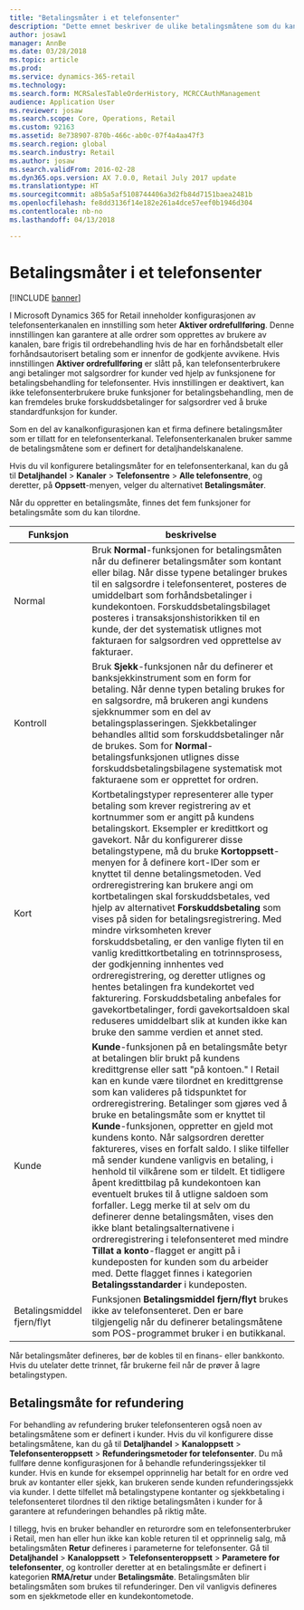 ```yaml
---
title: "Betalingsmåter i et telefonsenter"
description: "Dette emnet beskriver de ulike betalingsmåtene som du kan bruke i et telefonsenter i Microsoft Dynamics 365 for Retail."
author: josaw1
manager: AnnBe
ms.date: 03/28/2018
ms.topic: article
ms.prod: 
ms.service: dynamics-365-retail
ms.technology: 
ms.search.form: MCRSalesTableOrderHistory, MCRCCAuthManagement
audience: Application User
ms.reviewer: josaw
ms.search.scope: Core, Operations, Retail
ms.custom: 92163
ms.assetid: 8e738907-870b-466c-ab0c-07f4a4aa47f3
ms.search.region: global
ms.search.industry: Retail
ms.author: josaw
ms.search.validFrom: 2016-02-28
ms.dyn365.ops.version: AX 7.0.0, Retail July 2017 update
ms.translationtype: HT
ms.sourcegitcommit: a8b5a5af5108744406a3d2fb84d7151baea2481b
ms.openlocfilehash: fe8dd3136f14e182e261a4dce57eef0b1946d304
ms.contentlocale: nb-no
ms.lasthandoff: 04/13/2018

---
```


# <a name="payment-methods-in-a-call-center"></a>Betalingsmåter i et telefonsenter

[!INCLUDE [banner](includes/banner.md)]

I Microsoft Dynamics 365 for Retail inneholder konfigurasjonen av telefonsenterkanalen en innstilling som heter **Aktiver ordrefullføring**. Denne innstillingen kan garantere at alle ordrer som opprettes av brukere av kanalen, bare frigis til ordrebehandling hvis de har en forhåndsbetalt eller forhåndsautorisert betaling som er innenfor de godkjente avvikene. Hvis innstillingen **Aktiver ordrefullføring** er slått på, kan telefonsenterbrukere angi betalinger mot salgsordrer for kunder ved hjelp av funksjonene for betalingsbehandling for telefonsenter. Hvis innstillingen er deaktivert, kan ikke telefonsenterbrukere bruke funksjoner for betalingsbehandling, men de kan fremdeles bruke forskuddsbetalinger for salgsordrer ved å bruke standardfunksjon for kunder.

Som en del av kanalkonfigurasjonen kan et firma definere betalingsmåter som er tillatt for en telefonsenterkanal. Telefonsenterkanalen bruker samme de betalingsmåtene som er definert for detaljhandelskanalene.

Hvis du vil konfigurere betalingsmåter for en telefonsenterkanal, kan du gå til **Detaljhandel** \> **Kanaler** \> **Telefonsentre** \> **Alle telefonsentre**, og deretter, på **Oppsett**-menyen, velger du alternativet **Betalingsmåter**.

Når du oppretter en betalingsmåte, finnes det fem funksjoner for betalingsmåte som du kan tilordne.

| Funksjon            | beskrivelse |
|---------------------|-------------|
| Normal              | Bruk **Normal**-funksjonen for betalingsmåten når du definerer betalingsmåter som kontant eller bilag. Når disse typene betalinger brukes til en salgsordre i telefonsenteret, posteres de umiddelbart som forhåndsbetalinger i kundekontoen. Forskuddsbetalingsbilaget posteres i transaksjonshistorikken til en kunde, der det systematisk utlignes mot fakturaen for salgsordren ved opprettelse av fakturaer. |
| Kontroll               | Bruk **Sjekk**-funksjonen når du definerer et banksjekkinstrument som en form for betaling. Når denne typen betaling brukes for en salgsordre, må brukeren angi kundens sjekknummer som en del av betalingsplasseringen. Sjekkbetalinger behandles alltid som forskuddsbetalinger når de brukes. Som for **Normal**-betalingsfunksjonen utlignes disse forskuddsbetalingsbilagene systematisk mot fakturaene som er opprettet for ordren. |
| Kort               | Kortbetalingstyper representerer alle typer betaling som krever registrering av et kortnummer som er angitt på kundens betalingskort. Eksempler er kredittkort og gavekort. Når du konfigurerer disse betalingstypene, må du bruke **Kortoppsett**-menyen for å definere kort-IDer som er knyttet til denne betalingsmetoden. Ved ordreregistrering kan brukere angi om kortbetalingen skal forskuddsbetales, ved hjelp av alternativet **Forskuddsbetaling** som vises på siden for betalingsregistrering. Med mindre virksomheten krever forskuddsbetaling, er den vanlige flyten til en vanlig kredittkortbetaling en totrinnsprosess, der godkjenning innhentes ved ordreregistrering, og deretter utlignes og hentes betalingen fra kundekortet ved fakturering. Forskuddsbetaling anbefales for gavekortbetalinger, fordi gavekortsaldoen skal reduseres umiddelbart slik at kunden ikke kan bruke den samme verdien et annet sted. |
| Kunde            | **Kunde**-funksjonen på en betalingsmåte betyr at betalingen blir brukt på kundens kredittgrense eller satt "på kontoen." I Retail kan en kunde være tilordnet en kredittgrense som kan valideres på tidspunktet for ordreregistrering. Betalinger som gjøres ved å bruke en betalingsmåte som er knyttet til **Kunde**-funksjonen, oppretter en gjeld mot kundens konto. Når salgsordren deretter faktureres, vises en forfalt saldo. I slike tilfeller må sender kundene vanligvis en betaling, i henhold til vilkårene som er tildelt. Et tidligere åpent kredittbilag på kundekontoen kan eventuelt brukes til å utligne saldoen som forfaller. Legg merke til at selv om du definerer denne betalingsmåten, vises den ikke blant betalingsalternativene i ordreregistrering i telefonsenteret med mindre **Tillat a konto**-flagget er angitt på i kundeposten for kunden som du arbeider med. Dette flagget finnes i kategorien **Betalingsstandarder** i kundeposten. |
| Betalingsmiddel fjern/flyt | Funksjonen **Betalingsmiddel fjern/flyt** brukes ikke av telefonsenteret. Den er bare tilgjengelig når du definerer betalingsmåtene som POS-programmet bruker i en butikkanal. |

Når betalingsmåter defineres, bør de kobles til en finans- eller bankkonto. Hvis du utelater dette trinnet, får brukerne feil når de prøver å lagre betalingstypen.

## <a name="refund-payment-methods"></a>Betalingsmåte for refundering

For behandling av refundering bruker telefonsenteren også noen av betalingsmåtene som er definert i kunder. Hvis du vil konfigurere disse betalingsmåtene, kan du gå til **Detaljhandel** \> **Kanaloppsett** \> **Telefonsenteroppsett** \> **Refunderingsmetoder for telefonsenter**. Du må fullføre denne konfigurasjonen for å behandle refunderingssjekker til kunder. Hvis en kunde for eksempel opprinnelig har betalt for en ordre ved bruk av kontanter eller sjekk, kan brukeren sende kunden refunderingssjekk via kunder. I dette tilfellet må betalingstypene kontanter og sjekkbetaling i telefonsenteret tilordnes til den riktige betalingsmåten i kunder for å garantere at refunderingen behandles på riktig måte.

I tillegg, hvis en bruker behandler en returordre som en telefonsenterbruker i Retail, men han eller hun ikke kan koble returen til et opprinnelig salg, må betalingsmåten **Retur** defineres i parameterne for telefonsenter. Gå til **Detaljhandel** \> **Kanaloppsett** \> **Telefonsenteroppsett** \> **Parametere for telefonsenter**, og kontroller deretter at en betalingsmåte er definert i kategorien **RMA/retur** under **Betalingsmåte**. Betalingsmåten blir betalingsmåten som brukes til refunderinger. Den vil vanligvis defineres som en sjekkmetode eller en kundekontometode.

